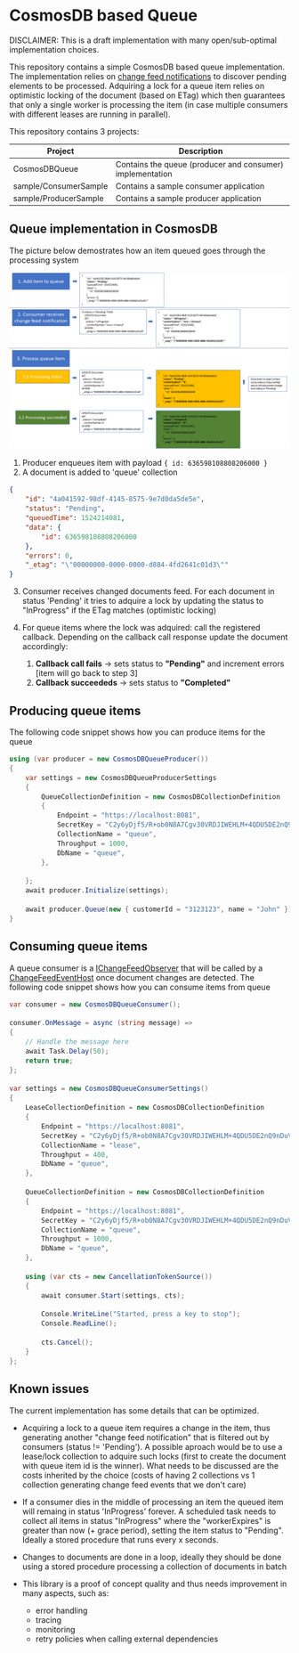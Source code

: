 # CosmosDB based Queue
DISCLAIMER: This is a draft implementation with many open/sub-optimal implementation choices.

This repository contains a simple CosmosDB based queue implementation. The implementation relies on [change feed notifications](https://azure.microsoft.com/en-us/blog/introducing-the-azure-cosmosdb-change-feed-processor-library/) to discover pending elements to be processed. Adquiring a lock for a queue item relies on optimistic locking of the document (based on ETag) which then guarantees that only a single worker is processing the item (in case multiple consumers with different leases are running in parallel).

This repository contains 3 projects:

|Project|Description|
|-|-|
|CosmosDBQueue|Contains the queue (producer and consumer) implementation|
|sample/ConsumerSample|Contains a sample consumer application|
|sample/ProducerSample|Contains a sample producer application|

## Queue implementation in CosmosDB

The picture below demostrates how an item queued goes through the processing system

![Queue in CosmosDB](./media/queuing-in-cosmos.png)

1. Producer enqueues item with payload `{ id: 636598108808206000 }`
1. A document is added to 'queue' collection
```json
{
    "id": "4a041592-98df-4145-8575-9e7d0da5de5e",
    "status": "Pending",
    "queuedTime": 1524214081,
    "data": {
        "id": 636598108808206000
    },
    "errors": 0,
    "_etag": "\"00000000-0000-0000-d884-4fd2641c01d3\""
}
```
3. Consumer receives changed documents feed. For each document in status 'Pending' it tries to adquire a lock by updating the status to "InProgress" if the ETag matches (optimistic locking)
1. For queue items where the lock was adquired: call the registered callback. Depending on the callback call response update the document accordingly:

    1. **Callback call fails** &rarr; sets status to **"Pending"** and increment errors [item will go back to step 3]
    1. **Callback succeededs** &rarr; sets status to **"Completed"**

## Producing queue items

The following code snippet shows how you can produce items for the queue
```c#
using (var producer = new CosmosDBQueueProducer())
{
    var settings = new CosmosDBQueueProducerSettings
    {
        QueueCollectionDefinition = new CosmosDBCollectionDefinition
        {
            Endpoint = "https://localhost:8081",
            SecretKey = "C2y6yDjf5/R+ob0N8A7Cgv30VRDJIWEHLM+4QDU5DE2nQ9nDuVTqobD4b8mGGyPMbIZnqyMsEcaGQy67XIw/Jw==",
            CollectionName = "queue",
            Throughput = 1000,
            DbName = "queue",
        },

    };
    await producer.Initialize(settings);

    await producer.Queue(new { customerId = "3123123", name = "John" });
}
```

## Consuming queue items

A queue consumer is a [IChangeFeedObserver](https://docs.microsoft.com/en-us/dotnet/api/microsoft.azure.documents.changefeedprocessor.ichangefeedobserver?view=azure-dotnet) that will be called by a [ChangeFeedEventHost](https://docs.microsoft.com/en-us/dotnet/api/microsoft.azure.documents.changefeedprocessor.changefeedeventhost?view=azure-dotnet) once document changes are detected. The following code snippet shows how you can consume items from queue
```c#
var consumer = new CosmosDBQueueConsumer();

consumer.OnMessage = async (string message) =>
{
    // Handle the message here
    await Task.Delay(50);
    return true;
};

var settings = new CosmosDBQueueConsumerSettings()
{
    LeaseCollectionDefinition = new CosmosDBCollectionDefinition
    {
        Endpoint = "https://localhost:8081",
        SecretKey = "C2y6yDjf5/R+ob0N8A7Cgv30VRDJIWEHLM+4QDU5DE2nQ9nDuVTqobD4b8mGGyPMbIZnqyMsEcaGQy67XIw/Jw==",
        CollectionName = "lease",
        Throughput = 400,
        DbName = "queue",
    },

    QueueCollectionDefinition = new CosmosDBCollectionDefinition
    {
        Endpoint = "https://localhost:8081",
        SecretKey = "C2y6yDjf5/R+ob0N8A7Cgv30VRDJIWEHLM+4QDU5DE2nQ9nDuVTqobD4b8mGGyPMbIZnqyMsEcaGQy67XIw/Jw==",
        CollectionName = "queue",
        Throughput = 1000,
        DbName = "queue",
    },

    using (var cts = new CancellationTokenSource())
    {
        await consumer.Start(settings, cts);

        Console.WriteLine("Started, press a key to stop");
        Console.ReadLine();

        cts.Cancel();
    }
};
```

## Known issues

The current implementation has some details that can be optimized.

- Acquiring a lock to a queue item requires a change in the item, thus generating another "change feed notification" that is filtered out by consumers (status != 'Pending'). A possible aproach would be to use a lease/lock collection to adquire such locks (first to create the document with queue item id is the winner). What needs to be discussed are the costs inherited by the choice (costs of having 2 collections vs 1 collection generating change feed events that we don't care)

- If a consumer dies in the middle of processing an item the queued item will remaing in status 'InProgress' forever. A scheduled task needs to collect all items in status "InProgress" where the "workerExpires" is greater than now (+ grace period), setting the item status to "Pending". Ideally a stored procedure that runs every x seconds.

- Changes to documents are done in a loop, ideally they should be done using a stored procedure processing a collection of documents in batch

- This library is a proof of concept quality and thus needs improvement in many aspects, such as:
    - error handling
    - tracing
    - monitoring
    - retry policies when calling external dependencies
